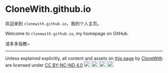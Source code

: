 # CloneWith.github.io

欢迎来到 `clonewith.github.io`，我的个人主页。

Welcome to `clonewith.github.io`, my homepage on GitHub.

请多多指教~

---

<p xmlns:cc="http://creativecommons.org/ns#" xmlns:dct="http://purl.org/dc/terms/"> Unless explained explicitly, all content and assets on <a property="dct:title" rel="cc:attributionURL" href="https://clonewith.github.io">this page</a> by <a rel="cc:attributionURL dct:creator" property="cc:attributionName" href="https://github.com/clonewith">CloneWith</a> are licensed under <a href="https://creativecommons.org/licenses/by-nc-nd/4.0/?ref=chooser-v1" target="_blank" rel="license noopener noreferrer" style="display:inline-block;">CC BY-NC-ND 4.0<img style="height:22px!important;margin-left:3px;vertical-align:text-bottom;" src="https://mirrors.creativecommons.org/presskit/icons/cc.svg?ref=chooser-v1" alt=""><img style="height:22px!important;margin-left:3px;vertical-align:text-bottom;" src="https://mirrors.creativecommons.org/presskit/icons/by.svg?ref=chooser-v1" alt=""><img style="height:22px!important;margin-left:3px;vertical-align:text-bottom;" src="https://mirrors.creativecommons.org/presskit/icons/nc.svg?ref=chooser-v1" alt=""><img style="height:22px!important;margin-left:3px;vertical-align:text-bottom;" src="https://mirrors.creativecommons.org/presskit/icons/nd.svg?ref=chooser-v1" alt=""></a></p>
